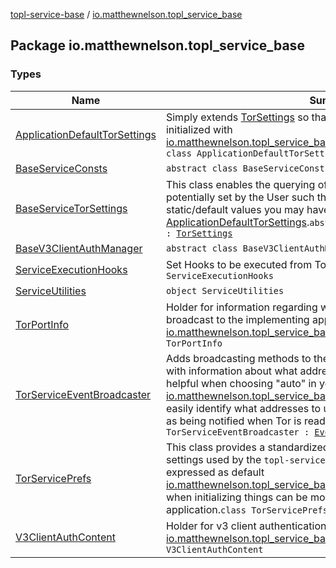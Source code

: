 [topl-service-base](../index.md) / [io.matthewnelson.topl_service_base](./index.md)

## Package io.matthewnelson.topl_service_base

### Types

| Name | Summary |
|---|---|
| [ApplicationDefaultTorSettings](-application-default-tor-settings/index.md) | Simply extends [TorSettings](../..//topl-core-base/io.matthewnelson.topl_core_base/-tor-settings/index.md) so that the `topl-service` module cannot be initialized with [io.matthewnelson.topl_service_base.BaseServiceTorSettings](-base-service-tor-settings/index.md).`abstract class ApplicationDefaultTorSettings : `[`TorSettings`](../..//topl-core-base/io.matthewnelson.topl_core_base/-tor-settings/index.md) |
| [BaseServiceConsts](-base-service-consts/index.md) | `abstract class BaseServiceConsts : `[`BaseConsts`](../..//topl-core-base/io.matthewnelson.topl_core_base/-base-consts/index.md) |
| [BaseServiceTorSettings](-base-service-tor-settings/index.md) | This class enables the querying of [TorServicePrefs](-tor-service-prefs/index.md) to obtain values potentially set by the User such that they are *preferred* over static/default values you may have set in your [ApplicationDefaultTorSettings](-application-default-tor-settings/index.md).`abstract class BaseServiceTorSettings : `[`TorSettings`](../..//topl-core-base/io.matthewnelson.topl_core_base/-tor-settings/index.md) |
| [BaseV3ClientAuthManager](-base-v3-client-auth-manager/index.md) | `abstract class BaseV3ClientAuthManager` |
| [ServiceExecutionHooks](-service-execution-hooks/index.md) | Set Hooks to be executed from TorService.`abstract class ServiceExecutionHooks` |
| [ServiceUtilities](-service-utilities/index.md) | `object ServiceUtilities` |
| [TorPortInfo](-tor-port-info/index.md) | Holder for information regarding what ports Tor is operating on that is broadcast to the implementing application via [io.matthewnelson.topl_service_base.TorServiceEventBroadcaster](-tor-service-event-broadcaster/index.md)`class TorPortInfo` |
| [TorServiceEventBroadcaster](-tor-service-event-broadcaster/index.md) | Adds broadcasting methods to the [EventBroadcaster](../..//topl-core-base/io.matthewnelson.topl_core_base/-event-broadcaster/index.md) for updating you with information about what addresses Tor is operating on. Very helpful when choosing "auto" in your [io.matthewnelson.topl_service_base.ApplicationDefaultTorSettings](-application-default-tor-settings/index.md) to easily identify what addresses to use for making network calls, as well as being notified when Tor is ready to be used.`abstract class TorServiceEventBroadcaster : `[`EventBroadcaster`](../..//topl-core-base/io.matthewnelson.topl_core_base/-event-broadcaster/index.md) |
| [TorServicePrefs](-tor-service-prefs/index.md) | This class provides a standardized way for library users to change settings used by the `topl-service` module such that the values expressed as default [io.matthewnelson.topl_service_base.ApplicationDefaultTorSettings](-application-default-tor-settings/index.md) when initializing things can be modified by the implementing application.`class TorServicePrefs : `[`BaseServiceConsts`](-base-service-consts/index.md) |
| [V3ClientAuthContent](-v3-client-auth-content/index.md) | Holder for v3 client authentication data used by [io.matthewnelson.topl_service_base.BaseV3ClientAuthManager](-base-v3-client-auth-manager/index.md)`class V3ClientAuthContent` |
